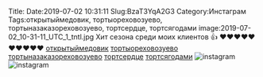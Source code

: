 Title:
Date:2019-07-02 10:31:11
Slug:BzaT3YqA2G3
Category:Инстаграм
Tags:открытыймедовик, тортыореховозуево, тортыназаказореховозуево, тортсердце, тортсягодами
image:2019-07-02_10-31-11_UTC_1_tntl.jpg
Хит сезона среди моих клиентов 👍 ❤❤❤❤❤❤❤❤❤❤
[открытыймедовик]({tag}открытыймедовик) [тортыореховозуево]({tag}тортыореховозуево) [тортыназаказореховозуево]({tag}тортыназаказореховозуево) [тортсердце]({tag}тортсердце) [тортсягодами]({tag}тортсягодами)
![instagram]({attach}images/2019-07-02_10-31-11_UTC_1.jpg)
![instagram]({attach}images/2019-07-02_10-31-11_UTC_2.jpg)
